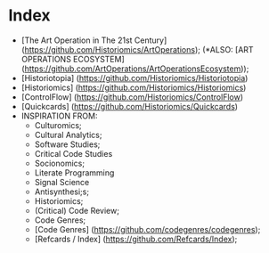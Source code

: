 Index
=====
* [The Art Operation in The 21st Century] (https://github.com/Historiomics/ArtOperations); (*ALSO: [ART OPERATIONS ECOSYSTEM] (https://github.com/ArtOperations/ArtOperationsEcosystem));
* [Historiotopia] (https://github.com/Historiomics/Historiotopia)
* [Historiomics] (https://github.com/Historiomics/Historiomics)
* [ControlFlow] (https://github.com/Historiomics/ControlFlow)
* [Quickcards] (https://github.com/Historiomics/Quickcards)
* INSPIRATION FROM:
  * Culturomics;
  * Cultural Analytics;
  * Software Studies;
  * Critical Code Studies
  * Socionomics;
  * Literate Programming
  * Signal Science
  * Antisynthesi;s;
  * Historiomics;
  * (Critical) Code Review;
  * Code Genres;
  * [Code Genres] (https://github.com/codegenres/codegenres);
  * [Refcards / Index] (https://github.com/Refcards/Index);
